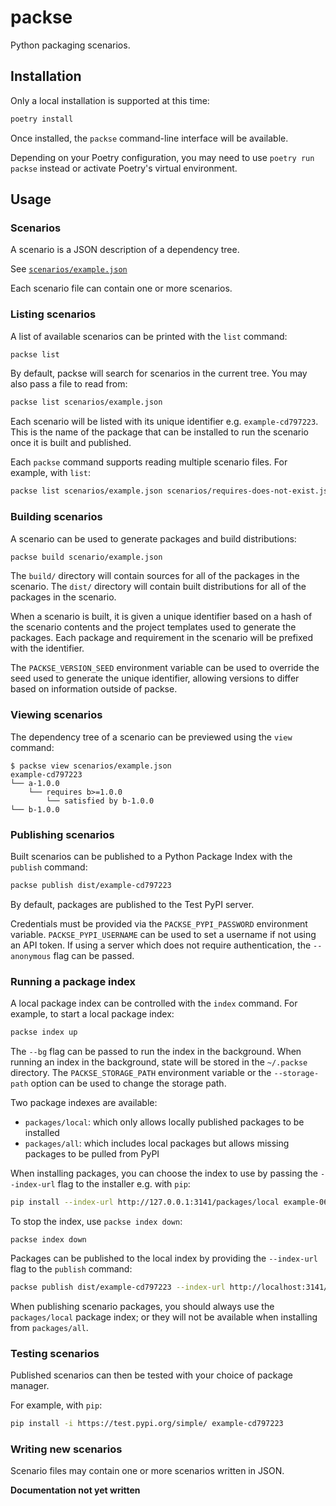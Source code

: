 # packse

Python packaging scenarios.

## Installation

Only a local installation is supported at this time:

```bash
poetry install
```
Once installed, the `packse` command-line interface will be available.

Depending on your Poetry configuration, you may need to use `poetry run packse` instead or activate Poetry's 
virtual environment.

## Usage

### Scenarios

A scenario is a JSON description of a dependency tree.

See [`scenarios/example.json`](./scenarios/example.json)

Each scenario file can contain one or more scenarios.

### Listing scenarios

A list of available scenarios can be printed with the `list` command:

```bash
packse list
```

By default, packse will search for scenarios in the current tree. You may also pass a file to read 
from:

```bash
packse list scenarios/example.json
```

Each scenario will be listed with its unique identifier e.g. `example-cd797223`. This is the name of the package
that can be installed to run the scenario once it is built and published.

Each `packse` command supports reading multiple scenario files. For example, with `list`:

```bash
packse list scenarios/example.json scenarios/requires-does-not-exist.json
```

### Building scenarios

A scenario can be used to generate packages and build distributions:

```bash
packse build scenario/example.json
```

The `build/` directory will contain sources for all of the packages in the scenario.
The `dist/` directory will contain built distributions for all of the packages in the scenario.

When a scenario is built, it is given a unique identifier based on a hash of the scenario contents and the project
templates used to generate the packages. Each package and requirement in the scenario will be prefixed with the 
identifier.

The `PACKSE_VERSION_SEED` environment variable can be used to override the seed used to generate the unique
identifier, allowing versions to differ based on information outside of packse.

### Viewing scenarios

The dependency tree of a scenario can be previewed using the `view` command:

```
$ packse view scenarios/example.json
example-cd797223
└── a-1.0.0
    └── requires b>=1.0.0
        └── satisfied by b-1.0.0
└── b-1.0.0
```

### Publishing scenarios

Built scenarios can be published to a Python Package Index with the `publish` command:

```bash
packse publish dist/example-cd797223
```

By default, packages are published to the Test PyPI server.

Credentials must be provided via the `PACKSE_PYPI_PASSWORD` environment variable. `PACKSE_PYPI_USERNAME` can be
used to set a username if not using an API token. If using a server which does not require authentication, the
`--anonymous` flag can be passed.

### Running a package index

A local package index can be controlled with the `index` command. For example, to start a local package index:

```bash
packse index up
```

The `--bg` flag can be passed to run the index in the background. 
When running an index in the background, state will be stored in the `~/.packse` directory. The `PACKSE_STORAGE_PATH`
environment variable or the `--storage-path` option can be used to change the storage path.

Two package indexes are available:

- `packages/local`: which only allows locally published packages to be installed
- `packages/all`: which includes local packages but allows missing packages to be pulled from PyPI

When installing packages, you can choose the index to use by passing the `--index-url` flag to the installer
e.g. with `pip`:

```bash
pip install --index-url http://127.0.0.1:3141/packages/local example-0611cb74
```

To stop the index, use `packse index down`:
```
packse index down
```

Packages can be published to the local index by providing the `--index-url` flag to the `publish` command:

```bash
packse publish dist/example-cd797223 --index-url http://localhost:3141/packages/local --anonymous
```

When publishing scenario packages, you should always use the `packages/local` package index; or they will not be
available when installing from `packages/all`.


### Testing scenarios

Published scenarios can then be tested with your choice of package manager.

For example, with `pip`:

```bash
pip install -i https://test.pypi.org/simple/ example-cd797223
```

### Writing new scenarios

Scenario files may contain one or more scenarios written in JSON.

**Documentation not yet written**
